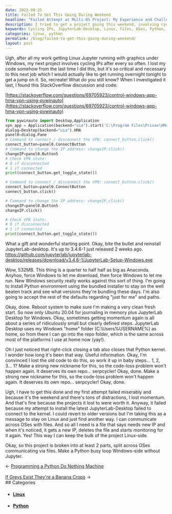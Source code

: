 ```yaml
---
date: 2022-09-25
title: Failed To Get This Going During Weekend
headline: "Failed Attempt at Multi-OS Project: My Experience and Challenges"
description: I tried to get a project going this weekend, involving cycling IPs and installing the latest JupyterLab-Desktop, but I failed. Instead, I decided to stay on Linux and communicate with files. This project is split across multiple OSes, with a Python busy loop Windows-side without Jupyter. Read my blog post to learn more about my experience and the challenges I faced!
keywords: Cycling IPs, JupyterLab-Desktop, Linux, Files, OSes, Python, Busy Loop, Windows-side, StackOverflow, Challenges, Experience
categories: linux, python
permalink: /blog/failed-to-get-this-going-during-weekend/
layout: post
---
```



Ugh, after all my work getting Linux Jupyter running with graphics under
Windows, my next project involves cycling IPs after every so often. I lost my
code somehow from the last time I did this, but it's so critical and necessary
to this next job which I would actually like to get running overnight tonight
to get a jump on it. So, recreate! What do you still know? When I investigated
it last, I found this StackOverflow discussion and code:

[https://stackoverflow.com/questions/69705923/control-windows-app-hma-vpn-using-pywinauto](https://stackoverflow.com/questions/69705923/control-windows-app-hma-vpn-using-pywinauto)

```python
from pywinauto import Desktop,Application
vpn_app = Application(backend="uia").start('C:\Program Files\Privax\HMA VPN\Vpn.exe')
dialog=Desktop(backend="uia").HMA
panel0=dialog.Pane
# Command to connect / disconnect the VPN: connect_button.click()
connect_button=panel0.ConnectButton
# Command to change the IP address: changeIP.click()
changeIP=panel0.Button5
# Check VPN state:
# 0 if disconnected
# 1 if connected
print(connect_button.get_toggle_state())

# Command to connect / disconnect the VPN: connect_button.click()
connect_button=panel0.ConnectButton
connect_button.click()

# Command to change the IP address: changeIP.click()
changeIP=panel0.Button5
changeIP.click()

# Check VPN state:
# 0 if disconnected
# 1 if connected
print(connect_button.get_toggle_state())
```

What a gift and wonderful starting point. Okay, bite the bullet and reinstall
JupyterLab-desktop. It's up to 3.4.6-1 just released 2 weeks ago.
https://github.com/jupyterlab/jupyterlab-desktop/releases/download/v3.4.6-1/JupyterLab-Setup-Windows.exe

Wow, 532MB. This thing is a quarter to half half as big as Anaconda. Anyhoo,
force Windows to let me download, then force Windows to let me run. New Windows
security really works against this sort of thing. I'm going to Install Python
environment using the bundled installer to stay on the well beaten track and
see what versions they're bundling these days. I'm also going to accept the
rest of the defaults regarding "just for me" and paths.

Okay, done. Reboot system to make sure I'm making a very clean fresh start. So
now only Ubuntu 20.04 for journaling in memory plus JupyterLab Desktop for
Windows. Okay, sometimes getting momentum again is all about a series of
ridiculously small but clearly defined steps. JupyterLab Desktop uses my
Windows "home" folder (C:\Users\%USERNAME%) as home, so from there I can go
into the repo folder, which is the same across most of the platforms I use at
home now (yay!).

Oh I just noticed that right-click closing a tab also closes that Python
kernel. I wonder how long it's been that way. Useful information. Okay, I'm
convinced I lost the old code to do this, so work it up in baby steps... 1, 2,
3... 1? Make a strong new nickname for this, so the code-loss problem won't
happen again. It deserves its own repo... serpcycler! Okay, done. Make a strong
new nickname for this, so the code-loss problem won't happen again. It deserves
its own repo... serpcycler! Okay, done.

Ugh, I have to get this done and my first attempt failed miserably and because
it's the weekend and there's tons of distractions, I lost momentum. And that's
fine because the projects it lost to were worth it. Anyway, it failed because
my attempt to install the latest JupyterLab-Desktop failed to connect to the
kernel. I could revert to older versions but I'm taking this as a message to
stay on Linux and just find another way. I can communicate across OSes with
files. And so all I need is a file that says needs new IP and when it's
noticed, it gets a new IP, deletes the file and starts monitoring for it again.
Yes! This way I can keep the bulk of the project Linux-side.

Okay, so this project is broken into at least 2 parts, split across OSes
communicating via files. Make a Python busy loop Windows-side without Jupyter.


<div class="post-nav"><div class="post-nav-prev"><span class="arrow">&larr;&nbsp;</span><a href="/blog/programming-a-python-do-nothing-machine">Programming a Python Do Nothing Machine</a></div> &nbsp; <div class="post-nav-next"><a href="/blog/if-greys-exist-they-re-a-banana-crops">If Greys Exist They're a Banana Crops</a><span class="arrow">&nbsp;&rarr;</span></div></div>
## Categories

<ul>
<li><h4><a href='/linux/'>Linux</a></h4></li>
<li><h4><a href='/python/'>Python</a></h4></li></ul>